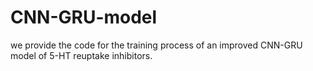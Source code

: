 # CNN-GRU-model
we provide the code for the training process of an improved CNN-GRU model of 5-HT reuptake inhibitors.
